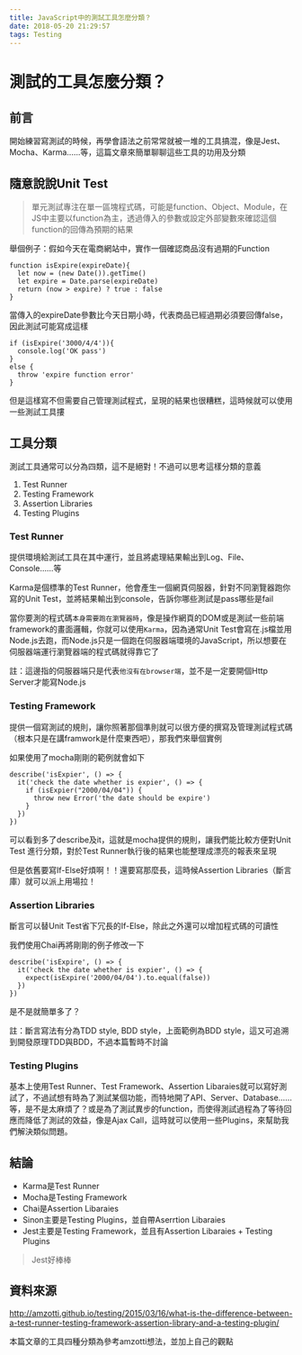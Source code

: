 ```yaml
---
title: JavaScript中的測試工具怎麼分類？
date: 2018-05-20 21:29:57
tags: Testing
---
```

# 測試的工具怎麼分類？

## 前言
開始練習寫測試的時候，再學會語法之前常常就被一堆的工具搞混，像是Jest、Mocha、Karma......等，這篇文章來簡單聊聊這些工具的功用及分類

## 隨意說說Unit Test
>單元測試專注在單一區塊程式碼，可能是function、Object、Module，在JS中主要以function為主，透過傳入的參數或設定外部變數來確認這個function的回傳為預期的結果

舉個例子：假如今天在電商網站中，實作一個確認商品沒有過期的Function

```JavaScript=
function isExpire(expireDate){
  let now = (new Date()).getTime()
  let expire = Date.parse(expireDate)
  return (now > expire) ? true : false
}
```

當傳入的expireDate參數比今天日期小時，代表商品已經過期必須要回傳false，因此測試可能寫成這樣

```JavaScript=
if (isExpire('3000/4/4')){
  console.log('OK pass')
}
else {
  throw 'expire function error'
}
```
但是這樣寫不但需要自己管理測試程式，呈現的結果也很糟糕，這時候就可以使用一些測試工具摟

<!-- 補充：除了Unit Test，還有End-To-Ent Testing呢！！ -->

## 工具分類

測試工具通常可以分為四類，這不是絕對！不過可以思考這樣分類的意義

1. Test Runner
2. Testing Framework
3. Assertion Libraries
4. Testing Plugins

### Test Runner
提供環境給測試工具在其中運行，並且將處理結果輸出到Log、File、Console……等

Karma是個標準的Test Runner，他會產生一個網頁伺服器，針對不同瀏覽器跑你寫的Unit Test，並將結果輸出到console，告訴你哪些測試是pass哪些是fail

當你要測的程式碼`本身需要跑在瀏覽器時`，像是操作網頁的DOM或是測試一些前端framework的畫面邏輯，你就可以使用`Karma`，因為通常Unit Test會寫在.js檔並用Node.js去跑，而Node.js只是一個跑在伺服器端環境的JavaScript，所以想要在伺服器端運行瀏覽器端的程式碼就得靠它了

註：這邊指的伺服器端只是代表`他沒有在browser端`，並不是一定要開個Http Server才能寫Node.js

### Testing Framework

提供一個寫測試的規則，讓你照著那個準則就可以很方便的撰寫及管理測試程式碼（根本只是在講framwork是什麼東西吧），那我們來舉個實例

如果使用了mocha剛剛的範例就會如下

```JavaScript=
describe('isExpier', () => {
  it('check the date whether is expier', () => {
    if (isExpier("2000/04/04")) {
      throw new Error('the date should be expire')
    }
  })
})
```

可以看到多了describe及it，這就是mocha提供的規則，讓我們能比較方便對Unit Test 進行分類，對於Test Runner執行後的結果也能整理成漂亮的報表來呈現

但是依舊要寫If-Else好煩啊！！還要寫那麼長，這時候Assertion Libraries（斷言庫）就可以派上用場拉！

### Assertion Libraries

斷言可以替Unit Test省下冗長的If-Else，除此之外還可以增加程式碼的可讀性

我們使用Chai再將剛剛的例子修改一下

```JavaScript=
describe('isExpire', () => {
  it('check the date whether is expier', () => {
    expect(isExpire('2000/04/04').to.equal(false))
  })
})
```

是不是就簡單多了？

註：斷言寫法有分為TDD style, BDD style，上面範例為BDD style，這又可追溯到開發原理TDD與BDD，不過本篇暫時不討論

### Testing Plugins

基本上使用Test Runner、Test Framework、Assertion Libaraies就可以寫好測試了，不過試想有時為了測試某個功能，而特地開了API、Server、Database……等，是不是太麻煩了？或是為了測試異步的function，而使得測試過程為了等待回應而降低了測試的效益，像是Ajax Call，這時就可以使用一些Plugins，來幫助我們解決類似問題。

## 結論

* Karma是Test Runner
* Mocha是Testing Framework
* Chai是Assertion Libaraies
* Sinon主要是Testing Plugins，並自帶Aserrtion Libaraies
* Jest主要是Testing Framework，並且有Assertion Libaraies + Testing Plugins
>Jest好棒棒

## 資料來源
http://amzotti.github.io/testing/2015/03/16/what-is-the-difference-between-a-test-runner-testing-framework-assertion-library-and-a-testing-plugin/

本篇文章的工具四種分類為參考amzotti想法，並加上自己的觀點
